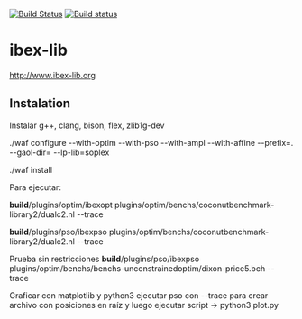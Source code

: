 [![Build Status](https://travis-ci.org/ibex-team/ibex-lib.svg?branch=master)](https://travis-ci.org/ibex-team/ibex-lib)
[![Build status](https://ci.appveyor.com/api/projects/status/9w1wxhvymsohs4gr/branch/master?svg=true)](https://ci.appveyor.com/project/Jordan08/ibex-lib-q0c47/branch/master)

ibex-lib
========

http://www.ibex-lib.org

Instalation
-----------

Instalar g++, clang, bison, flex, zlib1g-dev

./waf configure --with-optim --with-pso --with-ampl --with-affine --prefix=. --gaol-dir= --lp-lib=soplex

./waf install

Para ejecutar:

 __build__/plugins/optim/ibexopt plugins/optim/benchs/coconutbenchmark-library2/dualc2.nl --trace
 
 __build__/plugins/pso/ibexpso plugins/optim/benchs/coconutbenchmark-library2/dualc2.nl --trace
 
Prueba sin restricciones
__build__/plugins/pso/ibexpso plugins/optim/benchs/benchs-unconstrainedoptim/dixon-price5.bch --trace

Graficar con matplotlib y python3
ejecutar pso con --trace para crear archivo con posiciones en raíz y luego ejecutar script
-> python3 plot.py